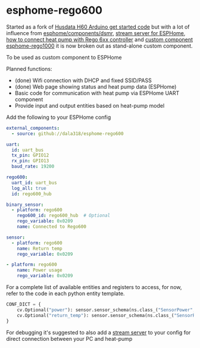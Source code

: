 # esphome-rego600
Started as a fork of [Husdata H60 Arduino get started code](https://github.com/peterarandis/H60-OS) 
but with a lot of influence from
[esphome/components/dsmr](https://github.com/esphome/esphome/tree/dev/esphome/components/dsmr), 
[stream server for ESPHome](https://github.com/oxan/esphome-stream-server/), 
[how to connect heat pump with Rego 6xx controller](https://rago600.sourceforge.net/) and 
[custom component esphome-rego1000](https://github.com/jagheterfredrik/esphome-rego1000)
it is now broken out as stand-alone custom component.

To be used as custom component to ESPHome

Planned functions:
  - (done) Wifi connection with DHCP and fixed SSID/PASS
  - (done) Web page showing status and heat pump data (ESPHome)
  - Basic code for communication with heat pump via ESPHome UART component
  - Provide input and output entities based on heat-pump model

Add the following to your ESPHome config

```yaml
external_components:
  - source: github://dala318/esphome-rego600

uart:
  id: uart_bus
  tx_pin: GPIO12
  rx_pin: GPIO13
  baud_rate: 19200

rego600:
  uart_id: uart_bus
  log_all: true
  id: rego600_hub

binary_sensor:
  - platform: rego600
    rego600_id: rego600_hub  # Optional
    rego_variable: 0x0209
    name: Connected to Rego600

sensor:
  - platform: rego600
    name: Return temp
    rego_variable: 0x0209

- platform: rego600
    name: Power usage
    rego_variable: 0x0209
```

For a complete list of available entities and registers to access, for now, refer to the code in each python entity template.

```python
CONF_DICT = {
    cv.Optional("power"): sensor.sensor_schema(ns.class_("SensorPower", sensor.Sensor, cg.Component)).extend(cv.COMPONENT_SCHEMA),
    cv.Optional("return_temp"): sensor.sensor_schema(ns.class_("SensorReturnTemp", sensor.Sensor, cg.Component)).extend(cv.COMPONENT_SCHEMA),
}
```

For debugging it's suggested to also add a [stream server](https://github.com/oxan/esphome-stream-server) to your config for direct connection between your PC and heat-pump
